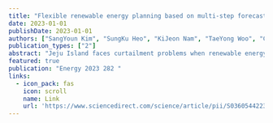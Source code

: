 ```yaml
---
title: "Flexible renewable energy planning based on multi-step forecasting of interregional electricity supply and demand: Graph-enhanced AI approach"
date: 2023-01-01
publishDate: 2023-01-01
authors: ["SangYoun Kim", "SungKu Heo", "KiJeon Nam", "TaeYong Woo", "ChangKyoo Yoo"]
publication_types: ["2"]
abstract: "Jeju Island faces curtailment problems when renewable energy generation exceeds the facility capacity. In addition, the renewable energy system cannot achieve consistent operation because of the uncertainty of renewable energy sources (RES) and their complex spatiotemporal patterns. Climate change and extreme meteorological phenomena also affect the energy system of the island. Therefore, it is essential to maximize RES exploitation to accomplish carbon-free energy production. This study developed a rolling horizon optimization–based flexible renewable energy distribution planning (FxRE-Plan) based on an artificial intelligence-driven spatiotemporal RES prediction model. An adaptive graph convolutional recurrent network (AGCRN) was used to develop a spatiotemporal prediction model. Then, FxRE-Plan was determined using a multiobjective genetic algorithm to maximize the RES potential under …"
featured: true
publication: "Energy 2023 282 "
links:
  - icon_pack: fas
    icon: scroll
    name: Link
    url: 'https://www.sciencedirect.com/science/article/pii/S0360544223022521'
---
```


